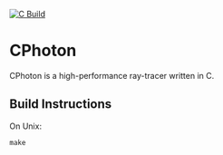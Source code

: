 [![C Build](https://github.com/EdwardPalmer99/cphoton/actions/workflows/c-build.yml/badge.svg)](https://github.com/EdwardPalmer99/cphoton/actions/workflows/c-build.yml)

CPhoton
=======

CPhoton is a high-performance ray-tracer written in C.

Build Instructions
------------------
On Unix:
```
make
```
